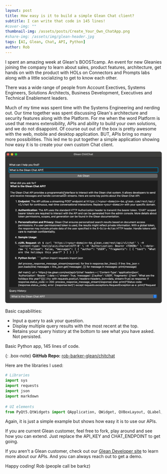 ```yaml
---
layout: post
title: How easy is it to build a simple Glean Chat client?  
subtitle: I can write that code in 145 lines!
#cover-img: ""
thumbnail-img: /assets/posts/Create_Your_Own_ChatApp.png
#share-img: /assets/img/glean-header.jpg
tags: [AI, Glean, Chat, API, Python]
author: Rob
---
```


I spent an amazing week at Glean's BOOSTcamp. An event for new Gleanies joining the company to learn about sales, product features, architecture, get hands on with the product with HOLs on Connectors and Prompts labs along with a little socializing to get to know each other.

There was a wide range of people from Account Exectives, Systems Engineers, Solutions Architects, Business Development, Executives and Technical Enablement leaders.

Much of my time was spent time with the Systems Engineering and nerding out. Our time together was spent discussing Glean's architecture and security features along with the Platform. For me when the word Platform is used that means extensibility, APIs and ability to build your own solutions, and we do not disappoint. Of course out out of the box is pretty awesome with the web, mobile and desktop application. BUT, APIs bring so many more possibilities. This led me to put together a simple application showing how easy it is to create your own custom Chat client.

![glean-chitchat](/assets/posts/Create_Your_Own_ChatApp.png)

Basic capabilities:

* Input a query to ask your question.
* Display multiple query results with the most recent at the top.
* Retains your query history at the bottom to see what you have asked. Not persisted.

Basic Python app, 145 lines of code.

{: .box-note}
**GitHub Repo:** [rob-barker-glean/chitchat](https://github.com/rob-barker-glean/chitchat)

Here are the libraries I used:

```python
# Libraries
import sys
import requests
import json
import markdown

# UI elements
from PyQt5.QtWidgets import QApplication, QWidget, QVBoxLayout, QLabel, QLineEdit, QTextBrowser, QPushButton, QComboBox
```

Again, it is just a simple example but shows how easy it is to use our APIs.

If you are current Glean customer, feel free to fork, play around and see how you can extend. Just replace the API_KEY and CHAT_ENDPOINT to get going.

If you aren't a Glean customer, check out our [Glean Developer site](https://developers.glean.com) to learn more about our APIs. And you can always reach out to get a demo.

Happy coding!
Rob (people call be barkz)